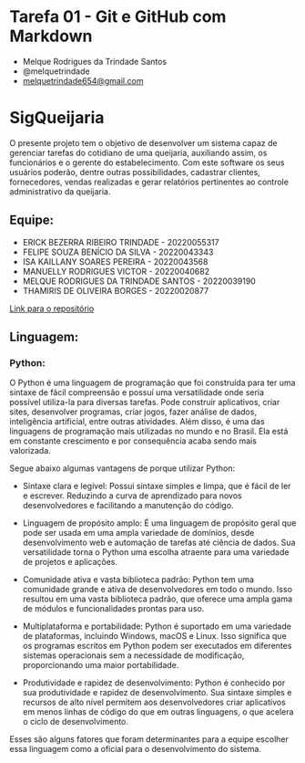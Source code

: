 # Tarefa 01 - Git e GitHub com Markdown

* Melque Rodrigues da Trindade Santos
* @melquetrindade
* melquetrindade654@gmail.com

# SigQueijaria

O presente projeto tem o objetivo de desenvolver um sistema capaz de gerenciar tarefas do cotidiano de uma queijaria, 
auxiliando assim, os funcionários e o gerente do estabelecimento. Com este software os seus usuários poderão, dentre outras possibilidades,
cadastrar clientes, fornecedores, vendas realizadas e gerar relatórios pertinentes ao controle administrativo da queijaria.

## Equipe:

* ERICK BEZERRA RIBEIRO TRINDADE -  20220055317
* FELIPE SOUZA BENÍCIO DA SILVA - 20220043343
* ISA KAILLANY SOARES PEREIRA - 20220043568
* MANUELLY RODRIGUES VICTOR - 20220040682
* MELQUE RODRIGUES DA TRINDADE SANTOS - 20220039190
* THAMIRIS DE OLIVEIRA BORGES - 20220020877


[Link para o repositório](https://github.com/melquetrindade/sigQueijaria)

## Linguagem: 
### Python:
O Python é uma linguagem de programação que foi construída para ter uma sintaxe de fácil compreensão e possuí uma versatilidade onde seria possível utiliza-la para diversas tarefas. Pode construir aplicativos, criar sites, desenvolver programas, criar jogos, fazer análise de dados, inteligência artificial, entre outras atividades. Além disso, é uma das linguagens de programação mais utilizadas no mundo e no Brasil. Ela está em constante crescimento e por consequência acaba sendo mais valorizada. 

Segue abaixo algumas vantagens de porque utilizar Python:

* Sintaxe clara e legível: Possui sintaxe simples e limpa, que é fácil de ler e escrever. Reduzindo a curva de aprendizado para novos desenvolvedores e facilitando a manutenção do código.

* Linguagem de propósito amplo: É uma linguagem de propósito geral que pode ser usada em uma ampla variedade de domínios, desde desenvolvimento web e automação de tarefas até ciência de dados. Sua versatilidade torna o Python uma escolha atraente para uma variedade de projetos e aplicações.

* Comunidade ativa e vasta biblioteca padrão: Python tem uma comunidade grande e ativa de desenvolvedores em todo o mundo. Isso resultou em uma vasta biblioteca padrão, que oferece uma ampla gama de módulos e funcionalidades prontas para uso.

* Multiplataforma e portabilidade: Python é suportado em uma variedade de plataformas, incluindo Windows, macOS e Linux. Isso significa que os programas escritos em Python podem ser executados em diferentes sistemas operacionais sem a necessidade de modificação, proporcionando uma maior portabilidade.

* Produtividade e rapidez de desenvolvimento: Python é conhecido por sua produtividade e rapidez de desenvolvimento. Sua sintaxe simples e recursos de alto nível permitem aos desenvolvedores criar aplicativos em menos linhas de código do que em outras linguagens, o que acelera o ciclo de desenvolvimento.

Esses são alguns fatores que foram determinantes para a equipe escolher essa linguagem como a oficial para o desenvolvimento do sistema.